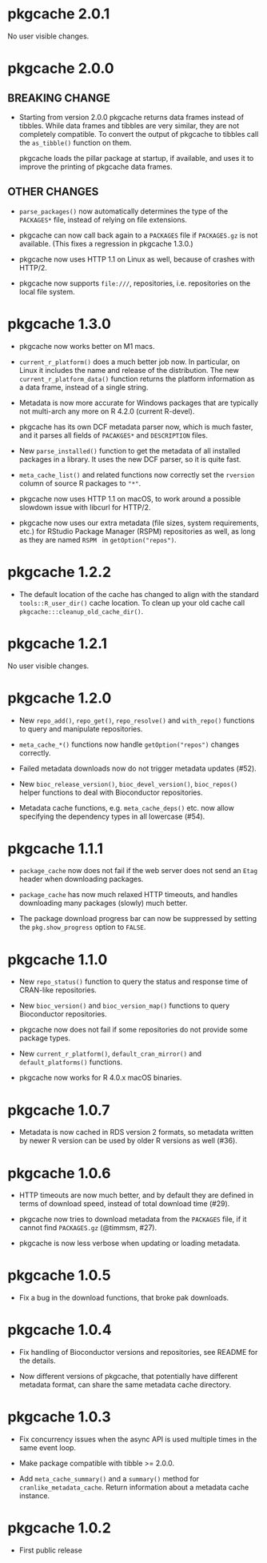 
# pkgcache 2.0.1

No user visible changes.

# pkgcache 2.0.0

## BREAKING CHANGE

* Starting from version 2.0.0 pkgcache returns data frames instead
  of tibbles. While data frames and tibbles are very similar, they are
  not completely compatible. To convert the output of pkgcache to tibbles
  call the `as_tibble()` function on them.

  pkgcache loads the pillar package at startup, if available, and uses it
  to improve the printing of pkgcache data frames.

## OTHER CHANGES

* `parse_packages()` now automatically determines the type of the `PACKAGES*`
  file, instead of relying on file extensions.

* pkgcache can now call back again to a `PACKAGES` file if `PACKAGES.gz` is
  not available. (This fixes a regression in pkgcache 1.3.0.)

* pkgcache now uses HTTP 1.1 on Linux as well, because of crashes with
  HTTP/2.

* pkgcache now supports `file:///`, repositories, i.e. repositories on
  the local file system.

# pkgcache 1.3.0

* pkgcache now works better on M1 macs.

* `current_r_platform()` does a much better job now. In particular, on
  Linux it includes the name and release of the distribution.
  The new `current_r_platform_data()` function returns the platform information
  as a data frame, instead of a single string.

* Metadata is now more accurate for Windows packages that are typically
  not multi-arch any more on R 4.2.0 (current R-devel).

* pkgcache has its own DCF metadata parser now, which is much faster, and
  it parses all fields of `PACAKGES*` and `DESCRIPTION` files.

* New `parse_installed()` function to get the metadata of all installed
  packages in a library. It uses the new DCF parser, so it is quite fast.

* `meta_cache_list()` and related functions now correctly set the
  `rversion` column of source R packages to `"*"`.

* pkgcache now uses HTTP 1.1 on macOS, to work around a possible
  slowdown issue with libcurl for HTTP/2.

* pkgcache now uses our extra metadata (file sizes, system requirements,
  etc.) for RStudio Package Manager (RSPM) repositories as well, as long
  as they are named `RSPM ` in `getOption("repos")`.

# pkgcache 1.2.2

* The default location of the cache has changed to align with the
  standard `tools::R_user_dir()` cache location. To clean up your old
  cache call `pkgcache:::cleanup_old_cache_dir()`.

# pkgcache 1.2.1

No user visible changes.

# pkgcache 1.2.0

* New `repo_add()`, `repo_get()`, `repo_resolve()` and `with_repo()`
  functions to query and manipulate repositories.

* `meta_cache_*()` functions now handle `getOption("repos")` changes
  correctly.

* Failed metadata downloads now do not trigger metadata updates (#52).

* New `bioc_release_version()`, `bioc_devel_version()`, `bioc_repos()`
  helper functions to deal with Bioconductor repositories.

* Metadata cache functions, e.g. `meta_cache_deps()` etc. now allow
  specifying the dependency types in all lowercase (#54).

# pkgcache 1.1.1

* `package_cache` now does not fail if the web server does not send an
  `Etag` header when downloading packages.

* `package_cache` has now much relaxed HTTP timeouts, and handles
  downloading many packages (slowly) much better.

* The package download progress bar can now be suppressed by setting
  the `pkg.show_progress` option to `FALSE`.

# pkgcache 1.1.0

* New `repo_status()` function to query the status and response time
  of CRAN-like repositories.

* New `bioc_version()` and `bioc_version_map()` functions to query
  Bioconductor repositories.

* pkgcache now does not fail if some repositories do not provide
  some package types.

* New `current_r_platform()`, `default_cran_mirror()` and
  `default_platforms()` functions.

* pkgcache now works for R 4.0.x macOS binaries.

# pkgcache 1.0.7

* Metadata is now cached in RDS version 2 formats, so metadata written
  by newer R version can be used by older R versions as well (#36).

# pkgcache 1.0.6

* HTTP timeouts are now much better, and by default they are defined
  in terms of download speed, instead of total download time (#29).

* pkgcache now tries to download metadata from the `PACKAGES` file, if it
  cannot find `PACKAGES.gz` (@timmsm, #27).

* pkgcache is now less verbose when updating or loading metadata.

# pkgcache 1.0.5

* Fix a bug in the download functions, that broke pak downloads.

# pkgcache 1.0.4

* Fix handling of Bioconductor versions and repositories, see
  README for the details.

* Now different versions of pkgcache, that potentially have different
  metadata format, can share the same metadata cache directory.

# pkgcache 1.0.3

* Fix concurrency issues when the async API is used multiple times in the
  same event loop.

* Make package compatible with tibble >= 2.0.0.

* Add `meta_cache_summary()` and a `summary()` method for
  `cranlike_metadata_cache`. Return information about a metadata cache
  instance.

# pkgcache 1.0.2

* First public release
